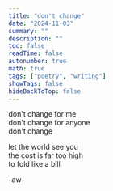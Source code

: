 ```yaml
---
title: "don't change"
date: "2024-11-03"
summary: ""
description: ""
toc: false
readTime: false
autonumber: true
math: true
tags: ["poetry", "writing"]
showTags: false
hideBackToTop: false
---
```


don't change for me   
don't change for anyone  
don't change  

let the world see you  
the cost is far too high  
to fold like a bill  
 
  
-aw